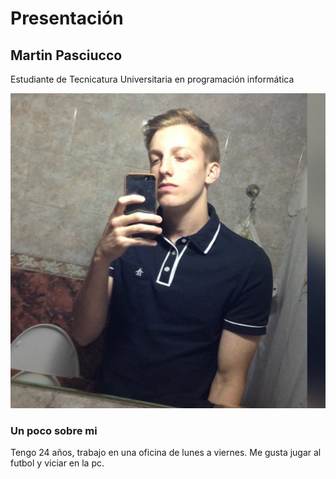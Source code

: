 # Presentación

## Martin Pasciucco

Estudiante de Tecnicatura Universitaria en programación informática

![Me presento](fotooo.jpg)

### Un poco sobre mi

Tengo 24 años, trabajo en una oficina de lunes a viernes. Me gusta jugar al futbol y viciar en la pc.
